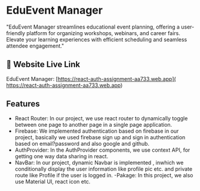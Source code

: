
# EduEvent Manager

"EduEvent Manager streamlines educational event planning, offering a user-friendly platform for organizing workshops, webinars, and career fairs. Elevate your learning experiences with efficient scheduling and seamless attendee engagement."




## 🔗 Website Live Link
EduEvent Manager: [https://react-auth-assignment-aa733.web.app]( https://react-auth-assignment-aa733.web.app)



## Features

- React Router: In our project, we use react router to dynamically toggle between one page to another page in a single page application.
- Firebase: We implemented authentication based on firebase in our project, basically we used firebase sign up and sign in authentication based on email?password and also google and github.
- AuthProvider: In the AuthProvider components, we use context API, for getting one way data sharing in react.
- NavBar: In our project, dynamic Navbar is implemented , inwhich we conditionally display the user information like profile pic etc. and private route like Profile if the user is logged in. 
-Pakage: In this project, we also use Material UI, react icon etc.

